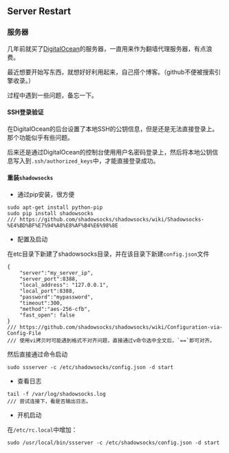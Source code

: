 ## Server Restart

### 服务器

几年前就买了[DigitalOcean](https://www.digitalocean.com)的服务器，一直用来作为翻墙代理服务器，有点浪费。

最近想要开始写东西，就想好好利用起来，自己搭个博客。（github不便被搜索引擎收录。）

过程中遇到一些问题，备忘一下。

#### SSH登录验证

在DigitalOcean的后台设置了本地SSH的公钥信息，但是还是无法直接登录上。那个功能似乎有些问题。

后来还是通过DigitalOcean的控制台使用用户名密码登录上，然后将本地公钥信息写入到`.ssh/authorized_keys`中，才能直接登录成功。

#### 重装`shadowsocks`

* 通过pip安装，很方便

```
sudo apt-get install python-pip
sudo pip install shadowsocks
/// https://github.com/shadowsocks/shadowsocks/wiki/Shadowsocks-%E4%BD%BF%E7%94%A8%E8%AF%B4%E6%98%8E
```

* 配置及启动

在etc目录下新建了shadowsocks目录，并在该目录下新建`config.json`文件

```
{
    "server":"my_server_ip",
    "server_port":8388,
    "local_address": "127.0.0.1",
    "local_port":8388,
    "password":"mypassword",
    "timeout":300,
    "method":"aes-256-cfb",
    "fast_open": false
}
/// https://github.com/shadowsocks/shadowsocks/wiki/Configuration-via-Config-File
/// 使用vi拷贝时可能遇到格式不对齐问题，直接通过v命令选中全文后，`==`即可对齐。
```

然后直接通过命令启动

```
sudo ssserver -c /etc/shadowsocks/config.json -d start
```

* 查看日志

```
tail -f /var/log/shadowsocks.log
/// 尝试连接下，看是否输出日志。
```

* 开机启动

在`/etc/rc.local`中增加：

```
sudo /usr/local/bin/ssserver -c /etc/shadowsocks/config.json -d start
```


